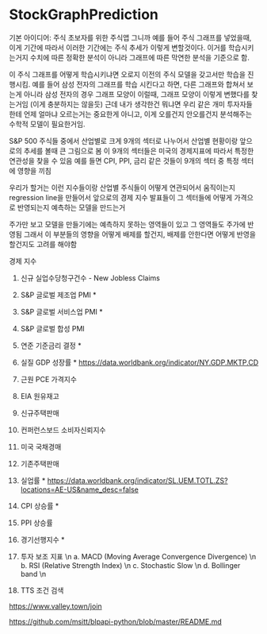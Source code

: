 # StockGraphPrediction


기본 아이디어: 주식 초보자를 위한 주식앱
그니까 예를 들어 주식 그래프를 넣었을때, 이게 기간에 따라서 이러한 기간에는 주식 추세가 이렇게 변할것이다. 이거를 학습시키는거지
수치에 따른 정확한 분석이 아니라 그래프에 따른 막연한 분석을 기준으로 함.

이 주식 그래프를 어떻게 학습시키냐면 오로지 이전의 주식 모델을 갖고서만 학습을 진행시킴.
예를 들어 삼성 전자의 그래프를 학습 시킨다고 하면, 다른 그래프와 합쳐서 보는게 아니라 삼성 전자의 경우 그래프 모양이 이럴때, 그래프 모양이 이렇게 변했다를 찾는거임
(이게 충분하지는 않을듯) 근데 내가 생각한건 뭐냐면 우리 같은 개미 투자자들한테 언제 얼마냐 오르는거는 중요한게 아니고, 이게 오를건지 안오를건지 분석해주는 수학적 모델이 필요한거임.

S&P 500 주식들 중에서 산업별로 크게 9개의 섹터로 나누어서 산업별 현황이랑 앞으로의 추세를 볼때 큰 그림으로 봄
이 9개의 섹터들은 미국의 경제지표에 따라서 특정한 연관성을 찾을 수 있음 예를 들면 CPI, PPI, 금리 같은 것들이 9개의 섹터 중 특정 섹터에 영향을 끼침

우리가 할거는 이런 지수들이랑 산업별 주식들이 어떻게 연관되어서 움직이는지 regression line을 만들어서 앞으로의 경제 지수 발표들이 그 섹터들에 어떻게 가격으로 반영되는지 예측하는 모델을 만드는거

주가만 보고 모델을 만들기에는 예측하지 못하는 영역들이 있고 그 영역들도 주가에 반영됨 그래서 이 부분들의 영향을 어떻게 배제를 할건지, 배제를 안한다면 어떻게 반영을 할건지도 고려를 해야함

경제 지수 
1. 신규 실업수당청구건수 - New Jobless Claims
2. S&P 글로벌 제조업 PMI *
3. S&P 글로벌 서비스업 PMI *
4. S&P 글로벌 합성 PMI
5. 연준 기준금리 결정 *
6. 실질 GDP 성장률 *  https://data.worldbank.org/indicator/NY.GDP.MKTP.CD
7. 근원 PCE 가격지수
10. EIA 원유재고
12. 신규주택판매
13. 컨퍼런스보드 소비자신뢰지수
14. 미국 국채경매
15. 기존주택판매
18. 실업률 * https://data.worldbank.org/indicator/SL.UEM.TOTL.ZS?locations=AE-US&name_desc=false
19. CPI 상승률 *
20. PPI 상승률 
21. 경기선행지수 *

1. 투자 보조 지표 \n
  a. MACD (Moving Average Convergence Divergence) \n
  b. RSI (Relative Strength Index) \n
  c. Stochastic Slow \n
  d. Bollinger band \n
2. TTS 조건 검색


https://www.valley.town/join

https://github.com/msitt/blpapi-python/blob/master/README.md
